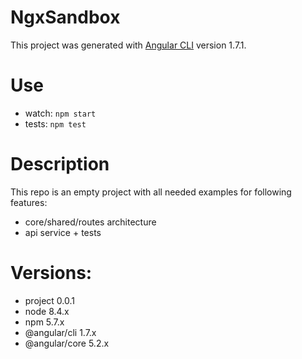 # NgxSandbox

This project was generated with [Angular CLI](https://github.com/angular/angular-cli) version 1.7.1.

# Use

* watch: `npm start`
* tests: `npm test`

# Description

This repo is an empty project with all needed examples for following features:
* core/shared/routes architecture
* api service + tests

# Versions:
* project 0.0.1
* node 8.4.x
* npm 5.7.x
* @angular/cli 1.7.x
* @angular/core 5.2.x